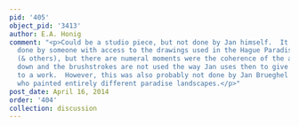 ```yaml
---
pid: '405'
object_pid: '3413'
author: E.A. Honig
comment: "<p>Could be a studio piece, but not done by Jan himself.  It must have been
  done by someone with access to the drawings used in the Hague Paradise Landscape
  (& others), but there are numeral moments were the coherence of the animals break
  down and the brushstrokes are not used the way Jan uses then to give life and motion
  to a work.  However, this was also probably not done by Jan Brueghel the Younger,
  who painted entirely different paradise landscapes.</p>"
post_date: April 16, 2014
order: '404'
collection: discussion
---
```

